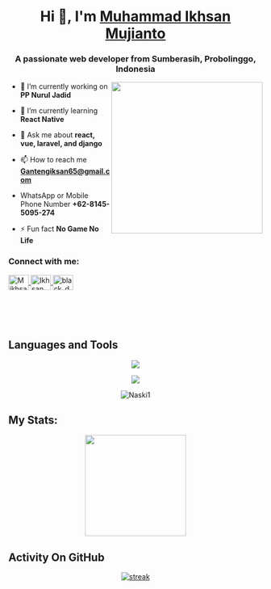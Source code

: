 <h1 align="center">Hi 👋, I'm <a href="https://github.com/Naski1">Muhammad Ikhsan Mujianto</a></h1>
<h3 align="center">A passionate web developer from Sumberasih, Probolinggo, Indonesia</h3>
<img align="right" width="300" src="https://clipart-library.com/images/gce5ryLMi.gif">

- 🔭 I’m currently working on **PP Nurul Jadid**

- 🌱 I’m currently learning **React Native**

- 💬 Ask me about **react, vue, laravel, and django**

- 📫 How to reach me **Gantengiksan65@gmail.com**

- WhatsApp or Mobile Phone Number **+62-8145-5095-274**

- ⚡ Fun fact **No Game No Life**


<h3 align="left">Connect with me:</h3>
<p align="left" style="margin-bottom: 50px">
<a href="https://www.facebook.com/iksan.mujianto.98" target="blank">
  <img align="center" src="https://raw.githubusercontent.com/rahuldkjain/github-profile-readme-generator/master/src/images/icons/Social/facebook.svg" alt="M ikhsan M" height="30" width="40" />
</a>
<a href="https://www.instagram.com/naski_33" target="blank">
  <img align="center" src="https://raw.githubusercontent.com/rahuldkjain/github-profile-readme-generator/master/src/images/icons/Social/instagram.svg" alt="Ikhsan_Mujianto" height="30" width="40" />
</a>
<a href="https://wa.me/+6281455095274" target="blank">
  <img align="center" src="https://raw.githubusercontent.com/rahuldkjain/github-profile-readme-generator/master/src/images/icons/Social/whatsapp.svg" alt="black_domon" height="30" width="40" />
</a>
</p>

&nbsp;

## Languages and Tools
<p align="center"> <a href="https://github.com/Naski1"><img src="https://skillicons.dev/icons?i=vscode,github,mongodb,css,html,js,express,bots,nodejs,laravel,django,bootstrap"></a></p>
<p align="center"> <a href="https://github.com/black-domon"><img src="https://skillicons.dev/icons?i=elixir,tailwind,php,mysql,replit"></a></p>

<p align="center"><img align="center" src="https://github-readme-stats.vercel.app/api/top-langs?username=Naski1&show_icons=true&locale=en&layout=compact&bg_color=151515" alt="Naski1"/></p>

## My Stats:
<p align="center">
<img height="200px" src="https://github-readme-stats.vercel.app/api?username=Naski1&hide_border=true&show_icons=true&count_private=true&theme=gruvbox&bg_color=151515">
</p>

## Activity On GitHub
<p align="center">
  <a href="https://github.com/Naski1">      
<img title="stats" alt="streak" src="https://github-readme-streak-stats.herokuapp.com/?user=Naski1&theme=dark&hide_border=true&stroke=f53b3b"/>
</a> 
</p>
